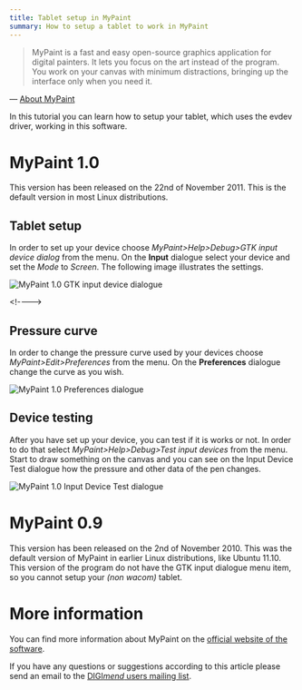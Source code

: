 ```yaml
---
title: Tablet setup in MyPaint
summary: How to setup a tablet to work in MyPaint
---
```

> MyPaint is a fast and easy open-source graphics application for digital
> painters. It lets you focus on the art instead of the program. You work on
> your canvas with minimum distractions, bringing up the interface only when
> you need it.

— [About MyPaint](http://mypaint.intilinux.com/)

In this tutorial you can learn how to setup your tablet, which uses the
evdev driver, working in this software.

MyPaint 1.0
===========

This version has been released on the 22nd of November 2011. This is the
default version in most Linux distributions.

Tablet setup
------------

In order to set up your device choose *MyPaint\>Help\>Debug\>GTK input
device dialog* from the menu. On the **Input** dialogue select your
device and set the *Mode* to *Screen*. The following image illustrates
the settings.

![MyPaint 1.0 GTK input device
dialogue](setup.png "MyPaint 1.0 GTK input device dialogue")

\<!----\>

Pressure curve
--------------

In order to change the pressure curve used by your devices choose
*MyPaint\>Edit\>Preferences* from the menu. On the **Preferences**
dialogue change the curve as you wish.

![MyPaint 1.0 Preferences
dialogue](curve.png "MyPaint 1.0 Preferences dialogue")

Device testing
--------------

After you have set up your device, you can test if it is works or not.
In order to do that select *MyPaint\>Help\>Debug\>Test input devices*
from the menu. Start to draw something on the canvas and you can see on
the Input Device Test dialogue how the pressure and other data of the
pen changes.

![MyPaint 1.0 Input Device Test
dialogue](devicetest.png "MyPaint 1.0 Input Device Test dialogue")

MyPaint 0.9
===========

This version has been released on the 2nd of November 2010. This was the
default version of MyPaint in earlier Linux distributions, like Ubuntu
11.10. This version of the program do not have the GTK input dialogue
menu item, so you cannot setup your *(non wacom)* tablet.

More information
================

You can find more information about MyPaint on the [official website of
the software](http://mypaint.intilinux.com/).

If you have any questions or suggestions according to this article
please send an email to the [DIGI*mend* users mailing
list](mailto:digimend-users@lists.sourceforge.net).

